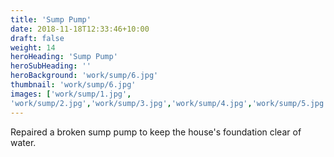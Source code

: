 ```yaml
---
title: 'Sump Pump'
date: 2018-11-18T12:33:46+10:00
draft: false
weight: 14
heroHeading: 'Sump Pump'
heroSubHeading: ''
heroBackground: 'work/sump/6.jpg'
thumbnail: 'work/sump/6.jpg'
images: ['work/sump/1.jpg', 
'work/sump/2.jpg','work/sump/3.jpg','work/sump/4.jpg','work/sump/5.jpg','work/sump/6.jpg']
---
```


Repaired a broken sump pump to keep the house's foundation clear of water.    
